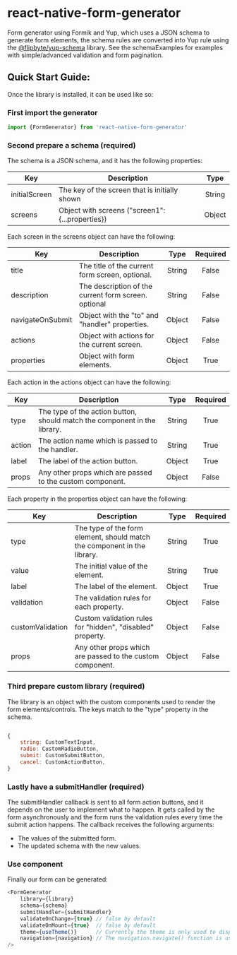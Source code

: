 # react-native-form-generator
Form generator using Formik and Yup, which uses a JSON schema to generate form elements, the schema rules are converted into Yup rule using the [@flipbyte/yup-schema](https://github.com/flipbyte/yup-schema) library. See the schemaExamples for examples with simple/advanced validation and form pagination.

## Quick Start Guide:
Once the library is installed, it can be used like so:

### First import the generator
```javascript
import {FormGenerator} from 'react-native-form-generator'
```

### Second prepare a schema (required)
The schema is a JSON schema, and it has the following properties:

Key  | Description | Type
---- | ----------- | :--:
initialScreen | The key of the screen that is initially shown    | String
screens       | Object with screens ("screen1": {...properties}) | Object


Each screen in the screens object can have the following:

Key               | Description | Type | Required
----------------- | ----------- | :--: | :------:
title             | The title of the current form screen, optional.      | String | False
description       | The description of the current form screen. optional | String | False
navigateOnSubmit  | Object with the "to" and "handler" properties.       | Object | False
actions           | Object with actions for the current screen.          | Object | False
properties        | Object with form elements.                           | Object | True 


Each action in the actions object can have the following:

Key    | Description  | Type | Required
------ | ------------ | :--: | :------:
type   | The type of the action button, should match the component in the library. | String | True
action | The action name which is passed to the handler.                           | String | True
label  | The label of the action button.                                           | Object | True
props  | Any other props which are passed to the custom component.                 | Object | False

Each property in the properties object can have the following:

Key               | Description | Type | Required
----------------- | ----------- | :--: | :------:
type              | The type of the form element, should match the component in the library.  | String | True
value             | The initial value of the element.                                         | String | True
label             | The label of the element.                                                 | Object | True
validation        | The validation rules for each property.                                   | Object | False
customValidation  | Custom validation rules for "hidden", "disabled" property.                | Object | False
props             | Any other props which are passed to the custom component.                 | Object | False

### Third prepare custom library (required)
The library is an object with the custom components used to render the form elements/controls. The keys match to the "type" property in the schema.

```javascript

{
	string: CustomTextInput,
	radio: CustomRadioButton,
	submit: CustomSubmitButton,
	cancel: CustomActionButton,
}

```

### Lastly have a submitHandler (required)
The submitHandler callback is sent to all form action buttons, and it depends on the user to implement what to happen. It gets called by the form asynchronously and the form runs the validation rules every time the submit action happens. The callback receives the following arguments:
- The values of the submitted form.
- The updated schema with the new values.

### Use <FormGenerator /> component
Finally our form can be generated:

```javascript
<FormGenerator 
	library={library}
	schema={schema}
	submitHandler={submitHandler}
	validateOnChange={true} // false by default
	validateOnMount={true} 	// false by default
	theme={useTheme()}      // Currently the theme is only used to display errors when the components are missing from the library
	navigation={navigation} // The navigation.navigate() function is used when the navigateOnSubmit.handler is set to "app"
/>

```



